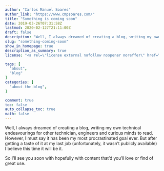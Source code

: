 ```yaml
---
author: "Carlos Manuel Soares"
author_link: "https://www.cmpsoares.com/"
title: "Something is coming soon"
date: 2019-03-26T07:31:58Z
lastmod: 2020-02-127T21:11:00Z
draft: false
description: "Well, I always dreamed of creating a blog, writing my own technical endeavourings for other technician, engineers and curious minds to read. However, I must say it has been my most procrastinated goal ever."
slug: "something-coming-soon"
show_in_homepage: true
description_as_summary: true
license: "<a rel=\"license external nofollow noopener noreffer\" href=\"https://creativecommons.org/licenses/by-nc/4.0/\" target=\"_blank\">CC BY-NC 4.0</a>"

tags: [
  "about",
  "blog"
]
categories: [
  "about-the-blog",
]

comment: true
toc: false
auto_collapse_toc: true
math: false
---
```


Well, I always dreamed of creating a blog, writing my own technical endeavourings for other technician, engineers and curious minds to read. However, I must say it has been my most procrastinated goal ever. But after getting a taste of it at my last job (unfortunately, it wasn’t publicly available) I believe this time it will be it.

So I’ll see you soon with hopefully with content that’d you’ll love or find of great use.

<!--adsense-->
